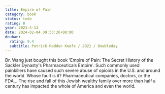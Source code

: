 ```yaml
---
title: Empire of Pain
category: book
status: todo
rating: 0
year: 2021-4-13
date: 2024-02-04 09:33:20+08:00
douban:
  rating: 9.4
  subtitle: Patrick Radden Keefe / 2021 / Doubleday
---
```


Dr. Wang just bought this book 'Empire of Pain: The Secret History of the Sackler Dynasty's Pharmaceuticals Empire'. Such commonly used painkillers have caused such severe abuse of opioids in the U.S. and around the world. Whose fault is it? Pharmaceutical companies, doctors, or the FDA... The rise and fall of this Jewish wealthy family over more than half a century has impacted the whole of America and even the world.
